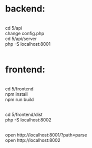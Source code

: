 # backend:
<br />
cd 5/api
<br />
change config.php
<br />
cd 5/api/server
<br />
php -S localhost:8001
<br /><br />

# frontend:
<br />
cd 5/frontend
<br />
npm install
<br />
npm run build
<br /><br />

cd 5/frontend/dist
<br />
php -S localhost:8002
<br /><br />

open http://localhost:8001/?path=parse
<br />
open http://localhost:8002
